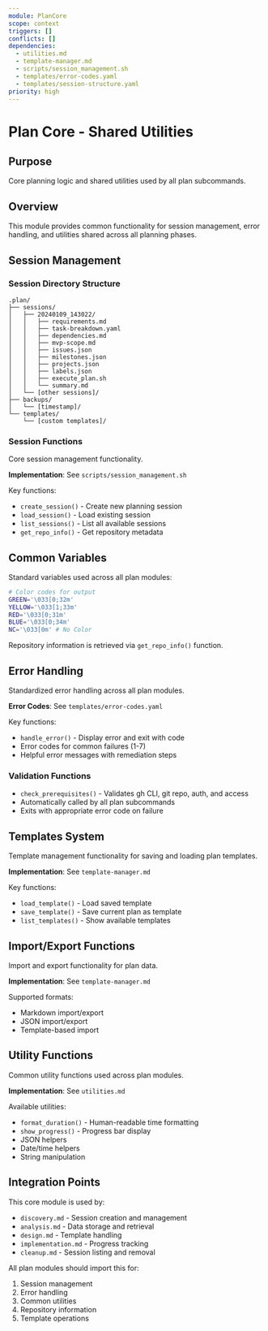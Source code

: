 ```yaml
---
module: PlanCore  
scope: context
triggers: []
conflicts: []
dependencies:
  - utilities.md
  - template-manager.md
  - scripts/session_management.sh
  - templates/error-codes.yaml
  - templates/session-structure.yaml
priority: high
---
```


# Plan Core - Shared Utilities

## Purpose
Core planning logic and shared utilities used by all plan subcommands.

## Overview
This module provides common functionality for session management, error handling, and utilities shared across all planning phases.

## Session Management

### Session Directory Structure
```
.plan/
├── sessions/
│   ├── 20240109_143022/
│   │   ├── requirements.md
│   │   ├── task-breakdown.yaml
│   │   ├── dependencies.md
│   │   ├── mvp-scope.md
│   │   ├── issues.json
│   │   ├── milestones.json
│   │   ├── projects.json
│   │   ├── labels.json
│   │   ├── execute_plan.sh
│   │   └── summary.md
│   └── [other sessions]/
├── backups/
│   └── [timestamp]/
└── templates/
    └── [custom templates]/
```

### Session Functions

Core session management functionality.

**Implementation**: See `scripts/session_management.sh`

Key functions:
- `create_session()` - Create new planning session
- `load_session()` - Load existing session
- `list_sessions()` - List all available sessions
- `get_repo_info()` - Get repository metadata

## Common Variables

Standard variables used across all plan modules:

```bash
# Color codes for output
GREEN='\033[0;32m'
YELLOW='\033[1;33m'
RED='\033[0;31m'
BLUE='\033[0;34m'
NC='\033[0m' # No Color
```

Repository information is retrieved via `get_repo_info()` function.

## Error Handling

Standardized error handling across all plan modules.

**Error Codes**: See `templates/error-codes.yaml`

Key functions:
- `handle_error()` - Display error and exit with code
- Error codes for common failures (1-7)
- Helpful error messages with remediation steps

### Validation Functions

- `check_prerequisites()` - Validates gh CLI, git repo, auth, and access
- Automatically called by all plan subcommands
- Exits with appropriate error code on failure

## Templates System

Template management functionality for saving and loading plan templates.

**Implementation**: See `template-manager.md`

Key functions:
- `load_template()` - Load saved template
- `save_template()` - Save current plan as template
- `list_templates()` - Show available templates

## Import/Export Functions

Import and export functionality for plan data.

**Implementation**: See `template-manager.md`

Supported formats:
- Markdown import/export
- JSON import/export
- Template-based import

## Utility Functions

Common utility functions used across plan modules.

**Implementation**: See `utilities.md`

Available utilities:
- `format_duration()` - Human-readable time formatting
- `show_progress()` - Progress bar display
- JSON helpers
- Date/time helpers
- String manipulation

## Integration Points

This core module is used by:
- `discovery.md` - Session creation and management
- `analysis.md` - Data storage and retrieval
- `design.md` - Template handling
- `implementation.md` - Progress tracking
- `cleanup.md` - Session listing and removal

All plan modules should import this for:
1. Session management
2. Error handling
3. Common utilities
4. Repository information
5. Template operations